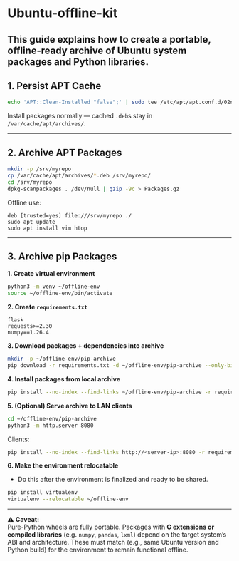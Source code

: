 # Ubuntu-offline-kit
This guide explains how to create a portable, offline-ready archive of Ubuntu system packages and Python libraries.
--- 

## 1. Persist APT Cache

```bash
echo 'APT::Clean-Installed "false";' | sudo tee /etc/apt/apt.conf.d/02noclean
```

Install packages normally — cached `.deb`s stay in `/var/cache/apt/archives/`.

---

## 2. Archive APT Packages

```bash
mkdir -p /srv/myrepo
cp /var/cache/apt/archives/*.deb /srv/myrepo/
cd /srv/myrepo
dpkg-scanpackages . /dev/null | gzip -9c > Packages.gz
```

Offline use:

```
deb [trusted=yes] file:///srv/myrepo ./
sudo apt update
sudo apt install vim htop
```

---

## 3. Archive pip Packages

**1. Create virtual environment**

```bash
python3 -m venv ~/offline-env
source ~/offline-env/bin/activate
```

**2. Create `requirements.txt`**

```
flask
requests>=2.30
numpy==1.26.4
```

**3. Download packages + dependencies into archive**

```bash
mkdir -p ~/offline-env/pip-archive
pip download -r requirements.txt -d ~/offline-env/pip-archive --only-binary=:all:
```

**4. Install packages from local archive**

```bash
pip install --no-index --find-links ~/offline-env/pip-archive -r requirements.txt
```

**5. (Optional) Serve archive to LAN clients**

```bash
cd ~/offline-env/pip-archive
python3 -m http.server 8080
```

Clients:

```bash
pip install --no-index --find-links http://<server-ip>:8080 -r requirements.txt
```

**6. Make the environment relocatable**
- Do this after the environment is finalized and ready to be shared.

```bash
pip install virtualenv
virtualenv --relocatable ~/offline-env
```

---

⚠️ **Caveat:**  
Pure-Python wheels are fully portable. Packages with **C extensions or compiled libraries** (e.g. `numpy`, `pandas`, `lxml`) depend on the target system’s ABI and architecture. These must match (e.g., same Ubuntu version and Python build) for the environment to remain functional offline.
